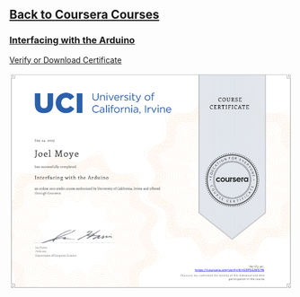 ## [Back to Coursera Courses](/README.md)
### [Interfacing with the Arduino](https://www.coursera.org/learn/interface-with-arduino)
[Verify or Download Certificate](https://coursera.org/verify/KHGRP5G9KS7N)

![](Interfacing-with-the-Arduino.png)